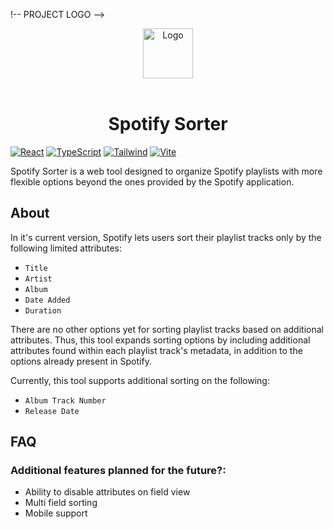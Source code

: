!-- PROJECT LOGO -->
<br />

<div align="center">
  <a href="https://vitejs.dev/">
    <img src="https://upload.wikimedia.org/wikipedia/commons/8/84/Spotify_icon.svg" alt="Logo" width="80" height="80">
  </a>
  <br />
  <br />
  <h1 align="center">Spotify Sorter</h1>
</div>

[![React][React]][React-url] [![TypeScript][TypeScript]][TypeScript-url] [![Tailwind][Tailwind]][Tailwind-url] [![Vite][Vite]][Vite-url]

Spotify Sorter is a web tool designed to organize Spotify playlists with more flexible options beyond the ones provided by the Spotify application.

## About

In it's current version, Spotify lets users sort their playlist tracks only by the following limited attributes:

- `Title`
- `Artist`
- `Album`
- `Date Added`
- `Duration`

There are no other options yet for sorting playlist tracks based on additional attributes. Thus, this tool expands sorting options by including additional attributes found within each playlist track's metadata, in addition to the options already present in Spotify.

Currently, this tool supports additional sorting on the following:

- `Album Track Number`
- `Release Date`

## FAQ

### Additional features planned for the future?:

- Ability to disable attributes on field view
- Multi field sorting
- Mobile support

[ESLint]: https://img.shields.io/badge/ESLint-4B3263?style=for-the-badge&logo=eslint&logoColor=white
[ESLint-url]: https://eslint.org/
[React]: https://img.shields.io/badge/React-20232A?style=for-the-badge&logo=react&logoColor=61DAFB
[React-url]: https://reactjs.org/
[Tailwind]: https://img.shields.io/badge/tailwindcss-%2338B2AC.svg?style=for-the-badge&logo=tailwind-css&logoColor=white
[Tailwind-url]: https://tailwindcss.com/
[TypeScript]: https://img.shields.io/badge/typescript-%23007ACC.svg?style=for-the-badge&logo=typescript&logoColor=white
[TypeScript-url]: https://www.typescriptlang.org/
[Vite]: https://img.shields.io/badge/vite-%23646CFF.svg?style=for-the-badge&logo=vite&logoColor=white
[Vite-url]: https://vitejs.dev/
